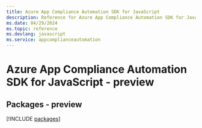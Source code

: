 ```yaml
---
title: Azure App Compliance Automation SDK for JavaScript
description: Reference for Azure App Compliance Automation SDK for JavaScript
ms.date: 04/29/2024
ms.topic: reference
ms.devlang: javascript
ms.service: appcomplianceautomation
---
```

# Azure App Compliance Automation SDK for JavaScript - preview
## Packages - preview
[!INCLUDE [packages](app-compliance-automation-index.md)]
